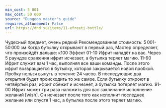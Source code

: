 ```yaml
---
min_cost: 5 001
max_cost: 50 000
source: "Dungeon master's guide"
requires_attunement: False
url: https://dnd.su/items/11-efreeti-bottle/
---
```


Чудесный предмет, очень редкий
Рекомендованная стоимость: 5 001-50 000 зм
Когда бутылку открывают в первый раз, Мастер определяет, что произойдёт дальше:
к100
Эффект
01-10
Ифрит нападёт на вас. Через 5 раундов сражения ифрит исчезает, а бутылка теряет магию.
11-90
Ифрит служит вам 1 час, выполняя все ваши команды. После этого ифрит возвращается в бутылку, которая закрывается новой пробкой. Пробку нельзя вынуть в течение 24 часов. В последующие два открытия будет происходить то же самое. Если бутылку откроют в четвёртый раз, ифрит сбежит и исчезнет, а бутылка потеряет магию.
91-00
Ифрит может три раза наложить для вас заклинание исполнение желаний [wish]. Он исчезает после того как исполнит последнее желание или спустя 1 час, а бутылка после этого теряет магию.